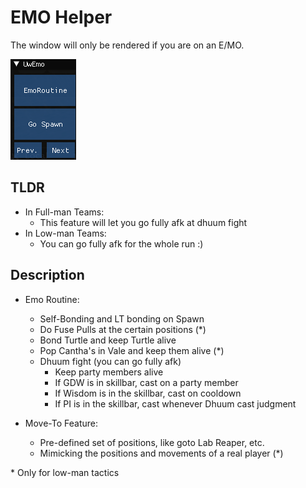 # EMO Helper

The window will only be rendered if you are on an E/MO.

![alt](../imgs/EMO.png)

## TLDR

- In Full-man Teams:
    - This feature will let you go fully afk at dhuum fight
- In Low-man Teams:
    - You can go fully afk for the whole run :)

## Description

- Emo Routine:
    - Self-Bonding and LT bonding on Spawn
    - Do Fuse Pulls at the certain positions (*)
    - Bond Turtle and keep Turtle alive
    - Pop Cantha's in Vale and keep them alive (*)
    - Dhuum fight (you can go fully afk)
        - Keep party members alive
        - If GDW is in skillbar, cast on a party member
        - If Wisdom is in the skillbar, cast on cooldown
        - If PI is in the skillbar, cast whenever Dhuum cast judgment

- Move-To Feature:
    - Pre-defined set of positions, like goto Lab Reaper, etc.
    - Mimicking the positions and movements of a real player (*)


\* Only for low-man tactics

